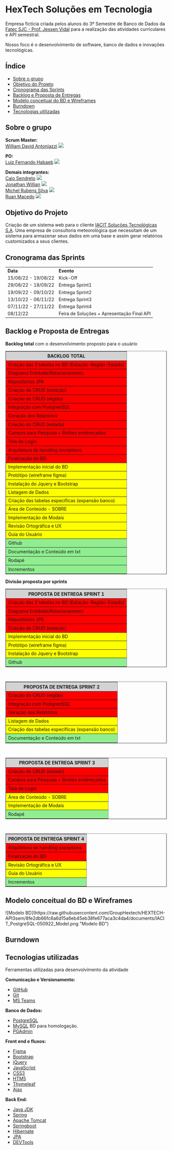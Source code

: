 # HexTech Soluções em Tecnologia
Empresa fictícia criada pelos alunos do 3º Semestre de Banco de Dados da [Fatec SJC - Prof. Jessen Vidal](https://fatecsjc-prd.azurewebsites.net/suporte-moodle.php "Fatec SJC - Prof. Jessen Vidal") para a realização das atividades curriculares e API semestral.

Nosso foco é o desenvolvimento de software, banco de dados e inovações tecnológicas.

<h2>Índice</h2>

- [Sobre o grupo](#sobre-o-grupo)
- [Objetivo do Projeto](#objetivo-do-projeto)
- [Cronograma das Sprints](#cronograma-das-sprints)
- [Backlog e Proposta de Entregas](#backlog-e-proposta-de-entregas)
- [Modelo conceitual do BD e Wireframes](#modelo-conceitual-do-bd-e-wireframes)
- [Burndown](#burndown)
- [Tecnologias utilizadas](#tecnologias-utilizadas)

<h2>Sobre o grupo</h2>

**Scrum Master:**<br>
[William David Antoniazzi](mailto:william.antoniazzi@fatec.sp.gov.br "William David Antoniazzi") <a href="https://www.linkedin.com/in/williamantoniazzi/" target="_blank"><img src="https://cdn-icons-png.flaticon.com/512/174/174857.png" width="15" /></a>

**PO:**<br>
[Luiz Fernando Habaeb](mailto:luiz.habaeb@fatec.sp.gov.br "Luiz Fernando Habaeb") <a href="https://www.linkedin.com/in/luizhabaeb/" target="_blank"><img src="https://cdn-icons-png.flaticon.com/512/174/174857.png" width="15" /></a>

**Demais integrantes:**<br>
[Caio Sendreto](mailto:caio.sendreto@fatec.sp.gov.br "Caio Sendreto") <a href="https://www.linkedin.com/in/caio-sendreto-0736311a2/" target="_blank"><img src="https://cdn-icons-png.flaticon.com/512/174/174857.png" width="15" /></a><br>
[Jonathan Willian](mailto:jonathan.alves5@fatec.sp.gov.br "Jonathan Willian") <a href="https://www.linkedin.com/in/jonathan-alves-18069118a/" target="_blank"><img src="https://cdn-icons-png.flaticon.com/512/174/174857.png" width="15" /></a><br>
[Michel Rubens Silva](mailto:michel.silva33@fatec.sp.gov.br "Michel Rubens Silva") <a href="https://www.linkedin.com/in/michelrubens/" target="_blank"><img src="https://cdn-icons-png.flaticon.com/512/174/174857.png" width="15" /></a><br>
[Ruan Macedo](mailto:ruan.macedo@fatec.sp.gov.br "Ruan Macedo") <a href="https://www.linkedin.com/in/ruan-cesar-mac/" target="_blank"><img src="https://cdn-icons-png.flaticon.com/512/174/174857.png" width="15" /></a>

<h2>Objetivo do Projeto</h2>

Criação de um sistema web para o cliente [IACIT Soluções Tecnológicas S.A](http://https://www.iacit.com.br/ "IACIT Soluções Tecnológicas S.A").
Uma empresa de consultoria meteorológica que necessitam de um sistema para armazenar seus dados em uma base e assim gerar relatórios customizados a seus clientes.


<h2>Cronograma das Sprints</h2>

<table border="0">
        <tr>
            <td><b>Data</b></td>
            <td><b>Evento</b></td>  
        </tr>
        <tr>
            <td>15/08/22 - 19/08/22</td>
            <td>Kick-Off</td>  
        </tr> 
        <tr>
            <td>29/08/22 - 18/09/22</td>
            <td>Entrega Sprint1 </td>  
        </tr>    
        <tr>
            <td>19/09/22 - 09/10/22</td>
            <td>Entrega Sprint2</td>  
        </tr>
        <tr>
            <td>13/10/22 - 06/11/22</td>
            <td>Entrega Sprint3</td>  
        </tr>   
        <tr>
            <td>07/11/22 - 27/11/22</td>
            <td>Entrega Sprint4</td>  
        </tr>
        <tr>
            <td>08/12/22</td>
            <td>Feira de Soluções + Apresentação Final API</td>  
        </tr> 
    </table>

<h2>Backlog e Proposta de Entregas</h2>

**Backlog total** com o desenvolvimento proposto para o usuário

<table border="1" cellpadding="0" cellspacing="1" width="400">
 <tr>
  <th height="21" bgcolor="#D3D3D3">BACKLOG TOTAL</th>
 </tr>
 <tr>
  <td height="20" bgcolor="#FF0000">Criação das 3 tabelas no BD (Estação-Região-Estado)</td>
 </tr>
 <tr>
  <td height="20" bgcolor="#FF0000">Diagrama Entidade/Relacionamento</td>
 </tr>
 <tr>
  <td height="20" bgcolor="#FF0000">Repositórios JPA</td>
 </tr>
 <tr>
  <td height="21" bgcolor="#FF0000">Criação do CRUD (estação)</td>
 </tr>
 <tr>
  <td height="20"  bgcolor="#FF0000">Criação do CRUD (região)</td>
 </tr>
 <tr>
  <td height="20" bgcolor="#FF0000">Integração com PostgreeSQL</td>
 </tr>
 <tr>
  <td height="21" bgcolor="#FF0000">Geração dos Relatórios</td>
 </tr>
 <tr>
  <td height="20" bgcolor="#FF0000">Criação do CRUD (estado)</td>
 </tr>
 <tr>
  <td height="20" bgcolor="#FF0000">Campos para Pesquisa + Botões endereçados</td>
 </tr>
 <tr>
  <td height="21" bgcolor="#FF0000">Tela de Login</td>
 </tr>
 <tr>
  <td height="20" bgcolor="#FF0000">Arquitetura de handling exceptions</td>
 </tr>
 <tr>
  <td height="20" bgcolor="#FF0000">Finalização do BD</td>
 </tr>
 <tr>
  <td height="20" bgcolor="#FFFF00">Implementação inicial do BD</td>
 </tr>
 <tr>
  <td height="20" bgcolor="#FFFF00">Protótipo (wireframe figma)</td>
 </tr>
 <tr>
  <td height="20" bgcolor="#FFFF00">Instalação do Jquery e Bootstrap</td>
 </tr>
 <tr>
  <td height="20" bgcolor="#FFFF00">Listagem de Dados</td>
 </tr>
 <tr>
  <td height="20" bgcolor="#FFFF00">Criação das tabelas específicas (expansão banco)</td>
 </tr>
 <tr>
  <td height="20" bgcolor="#FFFF00">Área de Conteúdo - SOBRE</td>
 </tr>
 <tr>
  <td height="20" bgcolor="#FFFF00">Implementação de Modais</td>
 </tr>
 <tr>
  <td height="20" bgcolor="#FFFF00">Revisão Ortográfica e UX</td>
 </tr>
 <tr>
  <td height="20" bgcolor="#FFFF00">Guia do Usuário</td>
 </tr>
 <tr>
  <td height="21" bgcolor="#90EE90">Github</td>
 </tr>
 <tr>
  <td height="21" bgcolor="#90EE90">Documentação e Conteúdo em txt</td>
 </tr>
 <tr>
  <td height="21"bgcolor="#90EE90">Rodapé</td>
 </tr>
 <tr>
  <td height="21" bgcolor="#90EE90">Incrementos</td>
 </tr>
 </table>

**Divisão proposta por sprints**
<table border="1" cellpadding="0" cellspacing="1" width="400">
 <tr>
  <th height="21" bgcolor="#D3D3D3">PROPOSTA DE ENTREGA SPRINT 1</th>
 </tr>
 <tr>
  <td height="20" bgcolor="#FF0000">Criação das 3 tabelas no BD (Estação-Região-Estado)</td>
 </tr>
 <tr>
  <td height="20" bgcolor="#FF0000">Diagrama Entidade/Relacionamento</td>
 </tr>
 <tr>
  <td height="20" bgcolor="#FF0000">Repositórios JPA</td>
 </tr>
 <tr>
  <td height="21" bgcolor="#FF0000">Criação do CRUD (estação)</td>
  </tr>
<tr>
  <td height="20" bgcolor="#FFFF00">Implementação inicial do BD</td>
 </tr>
 <tr>
  <td height="20" bgcolor="#FFFF00">Protótipo (wireframe figma)</td>
 </tr>
 <tr>
  <td height="20" bgcolor="#FFFF00">Instalação do Jquery e Bootstrap</td>
 </tr>
 <tr>
  <td height="21" bgcolor="#90EE90">Github</td>
 </tr>
</table>

 <br>
 
<table border="1" cellpadding="0" cellspacing="1" width="400">
 <tr>
  <th height="21" bgcolor="#D3D3D3">PROPOSTA DE ENTREGA SPRINT 2</th>
 </tr>
 <tr>
  <td height="20"  bgcolor="#FF0000">Criação do CRUD (região)</td>
 </tr>
 <tr>
  <td height="20" bgcolor="#FF0000">Integração com PostgreeSQL</td>
 </tr>
 <tr>
  <td height="21" bgcolor="#FF0000">Geração dos Relatórios</td>
 </tr>
 <tr>
  <td height="20" bgcolor="#FFFF00">Listagem de Dados</td>
 </tr>
 <tr>
  <td height="20" bgcolor="#FFFF00">Criação das tabelas específicas (expansão banco)</td>
 </tr>
 <tr>
  <td height="21" bgcolor="#90EE90">Documentação e Conteúdo em txt</td>
 </tr>
</table>
 
 <br>
 
<table border="1" cellpadding="0" cellspacing="1" width="400">
 <tr>
  <th height="21" bgcolor="#D3D3D3">PROPOSTA DE ENTREGA SPRINT 3</th>
 </tr>
 <tr>
  <td height="20" bgcolor="#FF0000">Criação do CRUD (estado)</td>
 </tr>
 <tr>
  <td height="20" bgcolor="#FF0000">Campos para Pesquisa + Botões endereçados</td>
 </tr>
 <tr>
  <td height="21" bgcolor="#FF0000">Tela de Login</td>
 </tr>
 <tr>
  <td height="20" bgcolor="#FFFF00">Área de Conteúdo - SOBRE</td>
 </tr>
 <tr>
  <td height="20" bgcolor="#FFFF00">Implementação de Modais</td>
 </tr>
 <tr>
  <td height="21"bgcolor="#90EE90">Rodapé</td>
 </tr>
</table>

 <br>
 
<table border="1" cellpadding="0" cellspacing="1" width="400">
 <tr>
  <th height="21" bgcolor="#D3D3D3">PROPOSTA DE ENTREGA SPRINT 4</th>
 </tr>
 <tr>
  <td height="21" bgcolor="#FF0000">Arquitetura de handling exceptions</td>
 </tr>
 <tr>
  <td height="21" bgcolor="#FF0000"=>Finalização do BD</td>
 </tr>
 <tr>
  <td height="20" bgcolor="#FFFF00">Revisão Ortográfica e UX</td>
 </tr>
 <tr>
  <td height="20" bgcolor="#FFFF00">Guia do Usuário</td>
 </tr>
 <tr>
  <td height="21" bgcolor="#90EE90">Incrementos</td>
 </tr>
</table>


<h2>Modelo conceitual do BD e Wireframes</h2>
![Modelo BD](https://raw.githubusercontent.com/GroupHextech/HEXTECH-API3sem/8fe2db66fc6a6d15a6eb45eb38fe677aca3c4da4/documents/IACIT_PostgreSQL-050922_Model.png "Modelo BD")

<h2>Burndown</h2>



<h2>Tecnologias utilizadas</h2>

Ferramentas utilizadas para desenvolvimento da atividade

**Comunicação e Versionamento:**
- [GitHub](https://github.com/)
- [Git](https://git-scm.com/download/win)
- [MS Teams](http://https://www.microsoft.com/pt-br/microsoft-teams/log-in "MS Teams")

**Banco de Dados:**
- [PostgreSQL](https://www.microsoft.com/pt-br/sql-server/sql-server-downloads)
- [MySQL](https://dev.mysql.com/downloads/mysql/ "MySQL Community") BD para homologação.
- [PGAdmin](https://www.pgadmin.org/ "PGAdmin")

**Front end e fluxos:**
- [Figma](https://www.figma.com/ "Figma")
- [Bootstrap](https://getbootstrap.com/ "Bootstrap")
- [jQuery](https://jquery.com/ "jQuery")
- [JavaScript](https://www.javascript.com/ "JavaScript")
- [CSS3](https://www.w3schools.com/css/ "CSS3")
- [HTM5](https://www.w3c.br/pub/Cursos/CursoHTML5/html5-web.pdf "HTML5")
- [Thymeleaf](https://www.thymeleaf.org/ "Thymeleaf")
- [Ajax](https://www.w3schools.com/xml/ajax_intro.asp "AJAX")

**Back End:**
- [Java JDK](https://www.oracle.com/br/java/technologies/javase/jdk11-archive-downloads.html "Java JDK")
- [Spring](https://start.spring.io/ "Spring")
- [Apache Tomcat](https://tomcat.apache.org/ "Apache Tomcat")
- [Springboot](https://spring.io/projects/spring-boot "Springboot")
- [Hibernate](https://hibernate.org/ "Hibernate")
- [JPA](https://www.ibm.com/docs/pt-br/was/8.5.5?topic=SSEQTP_8.5.5/com.ibm.websphere.nd.multiplatform.doc/ae/cejb_persistence.html "Java JPA")
- [DEVTools](https://docs.spring.io/spring-boot/docs/1.5.16.RELEASE/reference/html/using-boot-devtools.html "DEVTools")

